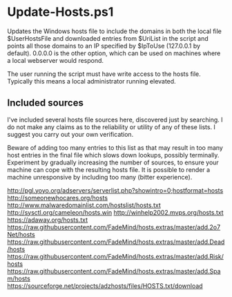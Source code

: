 # Update-Hosts.ps1

Updates the Windows hosts file to include the domains in both the local file $UserHostsFile and downloaded entries from $UriList in the script and points all those domains to an IP specified by $IpToUse (127.0.0.1 by default).
0.0.0.0 is the other option, which can be used on machines where a local webserver would respond.

The user running the script must have write access to the hosts file. Typically this means a local administrator running elevated.

## Included sources

I've included several hosts file sources here, discovered just by searching. I do not make any claims as to the reliability or utility of any of these lists. I suggest you carry out your own verification.

Beware of adding too many entries to this list as that may result in too many host entries in the final file which slows down lookups, possibly terminally. Experiment by gradually increasing the number of sources, to ensure your machine can cope with the resulting hosts file. It is possible to render a machine unresponsive by including too many (bitter experience).

<http://pgl.yoyo.org/adservers/serverlist.php?showintro=0;hostformat=hosts>
<http://someonewhocares.org/hosts>
<http://www.malwaredomainlist.com/hostslist/hosts.txt>
<http://sysctl.org/cameleon/hosts.win>
<http://winhelp2002.mvps.org/hosts.txt>
<https://adaway.org/hosts.txt>
<https://raw.githubusercontent.com/FadeMind/hosts.extras/master/add.2o7Net/hosts>
<https://raw.githubusercontent.com/FadeMind/hosts.extras/master/add.Dead/hosts>
<https://raw.githubusercontent.com/FadeMind/hosts.extras/master/add.Risk/hosts>
<https://raw.githubusercontent.com/FadeMind/hosts.extras/master/add.Spam/hosts>
<https://sourceforge.net/projects/adzhosts/files/HOSTS.txt/download>
